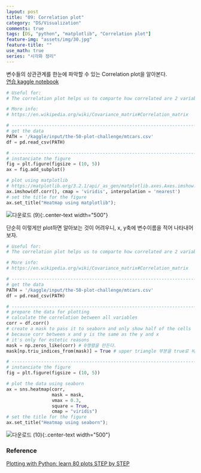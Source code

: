 ```yaml
---
layout: post
title: "09: Correlation plot"
category: "DS/Visualization"
comments: true
tags: [DS, "python", "matplotlib", "Correlation plot"]
feature-img: "assets/img/30.jpg"
feature-title: ""
use_math: true
series: "시각화 정리"
---
```


변수들의 상관관계를 한눈에 파악할 수 있는 Correlation plot을 알아본다.  
[연습 kaggle notebook](https://www.kaggle.com/wansook0316/plotting-with-python-learn-80-plots-step-by-step/edit)


```python
# Useful for:
# The correlation plot helps us to comparte how correlated are 2 variables between them

# More info: 
# https://en.wikipedia.org/wiki/Covariance_matrix#Correlation_matrix

# ----------------------------------------------------------------------------------------------------
# get the data
PATH = '/kaggle/input/the-50-plot-challenge/mtcars.csv'
df = pd.read_csv(PATH)

# ----------------------------------------------------------------------------------------------------
# instanciate the figure
fig = plt.figure(figsize = (10, 5))
ax = fig.add_subplot()

# plot using matplotlib
# https://matplotlib.org/3.2.1/api/_as_gen/matplotlib.axes.Axes.imshow.html
ax.imshow(df.corr(), cmap = 'viridis', interpolation = 'nearest')
# set the title for the figure
ax.set_title("Heatmap using matplotlib");
```


![다운로드 (9)](https://user-images.githubusercontent.com/37871541/82282399-b1970a80-99ce-11ea-878a-861cf187499c.png){:.center-text width="500"}


단순히 이렇게만 plot하면 알아보는 것이 어려우니, x, y축에 변수이름을 적어 나타내어 보자.

```python
# Useful for:
# The correlation plot helps us to comparte how correlated are 2 variables between them

# More info: 
# https://en.wikipedia.org/wiki/Covariance_matrix#Correlation_matrix

# ----------------------------------------------------------------------------------------------------
# get the data
PATH = '/kaggle/input/the-50-plot-challenge/mtcars.csv'
df = pd.read_csv(PATH)

# ----------------------------------------------------------------------------------------------------
# prepare the data for plotting
# calculate the correlation between all variables
corr = df.corr()
# create a mask to pass it to seaborn and only show half of the cells 
# because corr between x and y is the same as the y and x
# it's only for estetic reasons
mask = np.zeros_like(corr) # 0행렬을 만든다.
mask[np.triu_indices_from(mask)] = True # upper triangle 부분을 true로 바꾼다.

# ----------------------------------------------------------------------------------------------------
# instanciate the figure
fig = plt.figure(figsize = (10, 5))

# plot the data using seaborn
ax = sns.heatmap(corr, 
                 mask = mask, 
                 vmax = 0.3, 
                 square = True,  
                 cmap = "viridis")
# set the title for the figure
ax.set_title("Heatmap using seaborn");
```

![다운로드 (10)](https://user-images.githubusercontent.com/37871541/82282656-587ba680-99cf-11ea-9121-87599c2c7613.png){:.center-text width="500"}



### Reference
[Plotting with Python: learn 80 plots STEP by STEP](https://www.kaggle.com/python10pm/plotting-with-python-learn-80-plots-step-by-step)